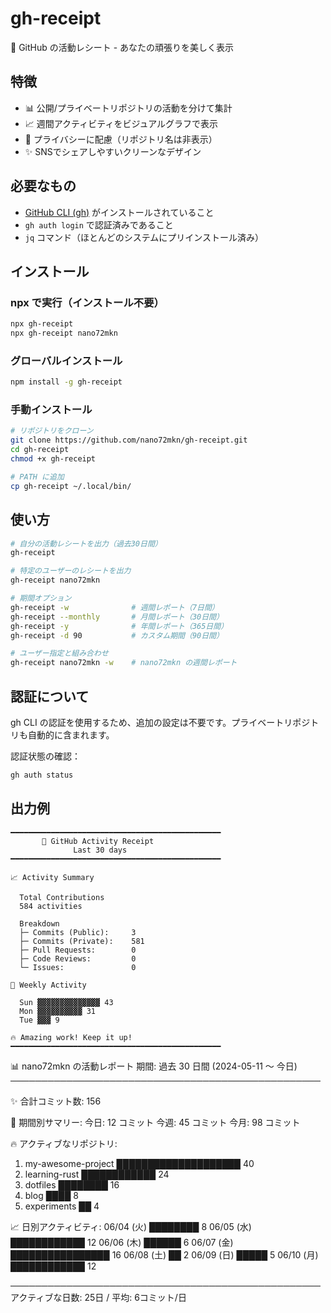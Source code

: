 # gh-receipt

🧾 GitHub の活動レシート - あなたの頑張りを美しく表示

## 特徴

- 📊 公開/プライベートリポジトリの活動を分けて集計
- 📈 週間アクティビティをビジュアルグラフで表示
- 🔐 プライバシーに配慮（リポジトリ名は非表示）
- ✨ SNSでシェアしやすいクリーンなデザイン

## 必要なもの

- [GitHub CLI (gh)](https://cli.github.com/) がインストールされていること
- `gh auth login` で認証済みであること
- `jq` コマンド（ほとんどのシステムにプリインストール済み）

## インストール

### npx で実行（インストール不要）
```bash
npx gh-receipt
npx gh-receipt nano72mkn
```

### グローバルインストール
```bash
npm install -g gh-receipt
```

### 手動インストール
```bash
# リポジトリをクローン
git clone https://github.com/nano72mkn/gh-receipt.git
cd gh-receipt
chmod +x gh-receipt

# PATH に追加
cp gh-receipt ~/.local/bin/
```

## 使い方

```bash
# 自分の活動レシートを出力（過去30日間）
gh-receipt

# 特定のユーザーのレシートを出力
gh-receipt nano72mkn

# 期間オプション
gh-receipt -w              # 週間レポート（7日間）
gh-receipt --monthly       # 月間レポート（30日間）  
gh-receipt -y              # 年間レポート（365日間）
gh-receipt -d 90           # カスタム期間（90日間）

# ユーザー指定と組み合わせ
gh-receipt nano72mkn -w    # nano72mkn の週間レポート
```

## 認証について

gh CLI の認証を使用するため、追加の設定は不要です。プライベートリポジトリも自動的に含まれます。

認証状態の確認：
```bash
gh auth status
```

## 出力例

```
━━━━━━━━━━━━━━━━━━━━━━━━━━━━━━━━━━━━━━━━━━━━━━━
       🧾 GitHub Activity Receipt
              Last 30 days
━━━━━━━━━━━━━━━━━━━━━━━━━━━━━━━━━━━━━━━━━━━━━━━

📈 Activity Summary

  Total Contributions
  584 activities

  Breakdown
  ├─ Commits (Public):     3
  ├─ Commits (Private):    581
  ├─ Pull Requests:        0
  ├─ Code Reviews:         0
  └─ Issues:               0

📅 Weekly Activity

  Sun ▓▓▓▓▓▓▓▓▓▓▓▓▓▓ 43
  Mon ▓▓▓▓▓▓▓▓▓▓ 31
  Tue ▓▓▓ 9

🔥 Amazing work! Keep it up!
━━━━━━━━━━━━━━━━━━━━━━━━━━━━━━━━━━━━━━━━━━━━━━━
```
📊 nano72mkn の活動レポート
期間: 過去 30 日間 (2024-05-11 〜 今日)
──────────────────────────────────────────────────

✨ 合計コミット数: 156

📅 期間別サマリー:
  今日: 12 コミット
  今週: 45 コミット
  今月: 98 コミット

🔥 アクティブなリポジトリ:
  1. my-awesome-project          ████████████████████ 40
  2. learning-rust               ████████████         24
  3. dotfiles                    ████████             16
  4. blog                        ████                 8
  5. experiments                 ██                   4

📈 日別アクティビティ:
  06/04 (火)   ████████             8
  06/05 (水)   ████████████         12
  06/06 (木)   ██████               6
  06/07 (金)   ████████████████     16
  06/08 (土)   ██                   2
  06/09 (日)   █████                5
  06/10 (月)   ████████████         12

──────────────────────────────────────────────────
アクティブな日数: 25日 / 平均: 6コミット/日
```